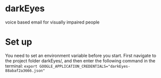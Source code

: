 # darkEyes
voice based email for visually impaired people

# Set up
You need to set an environment variable before you start.
First navigate to the project folder darkEyes/, and then enter the following command in the terminal:
`export GOOGLE_APPLICATION_CREDENTIALS="darkEyes-88abaf2a3666.json" `